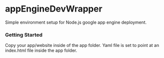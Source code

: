 # appEngineDevWrapper

Simple environment setup for Node.js google app engine deployment.

### Getting Started

Copy your app/website inside of the app folder.
Yaml file is set to point at an index.html file inside the app folder.
